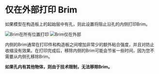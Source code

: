 仅在外部打印 Brim
====
如果模型在构造板上的起始层中有孔，则此设置将阻止沿孔的内侧打印Brim。

<!--screenshot {
"image_path": "brim_outside_only_original.png",
"models": [{"script": "holes_in_panel.scad"}],
"camera_position": [0, 0, 180],
"settings": {
"adhesion_type": "brim",
"brim_line_count": 10,
"brim_outside_only": false
},
"layer": 1,
"colours": 32
}-->
<!--screenshot {
"image_path": "brim_outside_only_enabled.png",
"models": [{"script": "holes_in_panel.scad"}],
"camera_position": [0, 0, 180],
"settings": {
"adhesion_type": "brim",
"brim_line_count": 10,
"brim_outside_only": true
},
"layer": 1,
"colours": 32
}-->
![Brim在所有位置打印](../images/brim_outside_only_original.png)
![Brim仅在外部](../images/brim_outside_only_enabled.png)

内侧的Brim通常在打印件和构造板之间增加非常少的额外粘合强度，并且对防止收缩没有效果。在打印完成后，移除内侧的Brim可能会节省一些时间，因为您不需要从内侧孔移除Brim。

**如果孔内有其他物体，则由于技术限制，无法移除Brim。**
